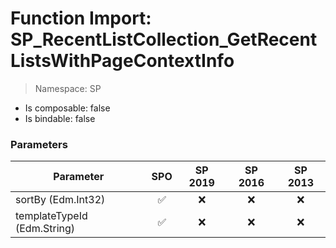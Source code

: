 # Function Import: SP_RecentListCollection_GetRecentListsWithPageContextInfo

> Namespace: SP

- Is composable: false
- Is bindable: false

### Parameters

Parameter | SPO | SP 2019 | SP 2016 | SP 2013
----------|:---:|:-------:|:-------:|:-------:
sortBy (Edm.Int32) | ✅ | ❌ | ❌ | ❌
templateTypeId (Edm.String) | ✅ | ❌ | ❌ | ❌